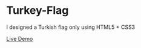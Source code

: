 # Turkey-Flag

I designed a Turkish flag only using HTML5 + CSS3

[Live Demo](zehray.github.io/turkey-flag/)
